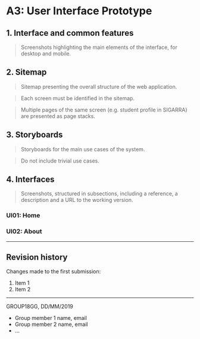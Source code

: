 # A3: User Interface Prototype

## 1. Interface and common features

> Screenshots highlighting the main elements of the interface, for desktop and mobile.

## 2. Sitemap

> Sitemap presenting the overall structure of the web application.

> Each screen must be identified in the sitemap.

> Multiple pages of the same screen (e.g. student profile in SIGARRA) are presented as page stacks.

## 3. Storyboards

> Storyboards for the main use cases of the system.

> Do not include trivial use cases.

## 4. Interfaces

> Screenshots, structured in subsections, including a reference, a description and a URL to the working version.

### UI01: Home

### UI02: About
 
***

## Revision history

Changes made to the first submission:
1. Item 1
1. Item 2

***

GROUP18GG, DD/MM/2019
 
* Group member 1 name, email
* Group member 2 name, email
* ...
